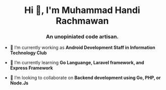 <h1 align="center">Hi 👋, I'm Muhammad Handi Rachmawan</h1>
<h3 align="center">An unopiniated code artisan.</h3>

- 🔭 I’m currently working as **Android Development Staff in Information Technology Club**

- 🌱 I’m currently learning **Go Languange, Laravel framework, and Express Framework**

- 👯 I’m looking to collaborate on **Backend development using Go, PHP, or Node.Js**
